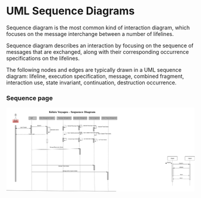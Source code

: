 # UML Sequence Diagrams

 Sequence diagram is the most common kind of interaction diagram, which focuses on the message interchange between a number of lifelines.

Sequence diagram describes an interaction by focusing on the sequence of messages that are exchanged, along with their corresponding occurrence specifications on the lifelines.

The following nodes and edges are typically drawn in a UML sequence diagram: lifeline, execution specification, message, combined fragment, interaction use, state invariant, continuation, destruction occurrence. 

### Sequence page

![ScreenShot](../Images/Sequencediagram.png)
 
